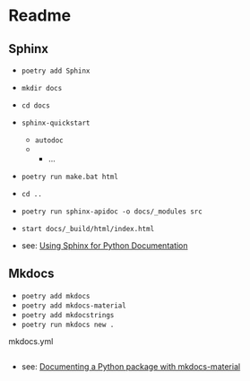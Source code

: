# Readme

## Sphinx

- `poetry add Sphinx`
- `mkdir docs`
- `cd docs`
- `sphinx-quickstart`
     - `autodoc`
     -  - ...
- `poetry run make.bat html`
- `cd ..`
- `poetry run sphinx-apidoc -o docs/_modules src`


- `start docs/_build/html/index.html`
- see: [Using Sphinx for Python Documentation](https://shunsvineyard.info/2019/09/19/use-sphinx-for-python-documentation/)

## Mkdocs

- `poetry add mkdocs`
- `poetry add mkdocs-material`
- `poetry add mkdocstrings`
- `poetry run mkdocs new .`

mkdocs.yml

```yml

```

- see: [Documenting a Python package with mkdocs-material](https://chrieke.medium.com/documenting-a-python-package-with-code-reference-via-mkdocs-material-b4a45197f95b)
